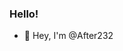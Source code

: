 ### Hello!

- 👋 Hey, I'm @After232


<!--
**After232/after232** is a ✨ _special_ ✨ repository because its `README.md` (this file) appears on your GitHub profile.

- 🛠️ I'm an engineering undergraduate
- 🌱 I'm currently learning C++
- 😄 Pronouns: anything you want :)

Here are some ideas to get you started:

- 🔭 I’m currently working on ...
- 🌱 I’m currently learning ...
- 👯 I’m looking to collaborate on ...
- 🤔 I’m looking for help with ...
- 💬 Ask me about ...
- 📫 How to reach me: ...
- 😄 Pronouns: ...
- ⚡ Fun fact: ...
-->
